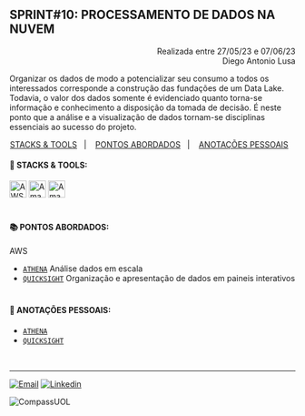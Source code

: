 ## SPRINT#10: PROCESSAMENTO DE DADOS NA NUVEM

<p align="right">
Realizada entre 27/05/23 e 07/06/23<br>
Diego Antonio Lusa
</p>

Organizar os dados de modo a potencializar seu consumo a todos os interessados corresponde a construção das fundações de um Data Lake. Todavia, o valor dos dados somente é evidenciado quanto torna-se informação e conhecimento a disposição da tomada de decisão. É neste ponto que a análise e a visualização de dados tornam-se disciplinas essenciais ao sucesso do projeto.

<!------------------------------------SUMMARY-->
<p align="center">
<a href="https://github.com/nataliasguimaraes/compassuol/blob/main/sprint_10/README.md#rocket-stacks--tools">STACKS & TOOLS</a>&nbsp;&nbsp;&nbsp;|&nbsp;&nbsp;&nbsp;
  <a href="https://github.com/nataliasguimaraes/compassuol/blob/main/sprint_10/README.md#-pontos-abordados">PONTOS ABORDADOS</a>&nbsp;&nbsp;&nbsp;|&nbsp;&nbsp;&nbsp;
  <a href="https://github.com/nataliasguimaraes/compassuol/blob/main/sprint_10/README.md#-anota%C3%A7%C3%B5es-pessoais">ANOTAÇÕES PESSOAIS</a>&nbsp;&nbsp;&nbsp;


 <!------------------------------------STACKS-->
#### :rocket: STACKS & TOOLS:
<p align="left">
  <a href="https://aws.amazon.com/pt/"><img  alt="AWS"  width="30" height="30" src="https://user-images.githubusercontent.com/104440384/226235895-9f4ff2ee-f73c-471a-8fdc-8cdb7e295295.png"><a/> 
  <a href="https://aws.amazon.com/pt/"><img  alt="Amazon Athena"  width="30" height="30" src="https://github.com/nataliasguimaraes/compassuol/assets/104440384/207db492-6c09-420d-9c8c-4497f3b385fe"><a/> 
  <a href="https://aws.amazon.com/pt/"><img  alt="Amazon QuickSight"  width="30" height="30" src="https://github.com/nataliasguimaraes/compassuol/assets/104440384/cc16b1a7-13da-4063-ad2c-3c2e1402da39"><a/> 
<br>

  #
<!------------------------------------PRODUCTION SKILLS-->

#### 📚 PONTOS ABORDADOS:
 
AWS
 * [`ATHENA`](https://docs.aws.amazon.com/s3/index.html) Análise dados em escala
 * [`QUICKSIGHT`](https://docs.aws.amazon.com/lambda/index.html) Organização e apresentação de dados em paineis interativos
#
<!------------------------------------ANOTAÇÕES-->
#### 📝 ANOTAÇÕES PESSOAIS:
 * [`ATHENA`](https://natycodes.notion.site/Introduction-to-Amazon-Athena-592ed10a22e74c069ce81c6a7079b51b?pvs=4)
 * [`QUICKSIGHT`](https://www.notion.so/natycodes/Introduction-to-Amazon-QuickSight-68520f58f90447a19e5afa699f94adce)

 <br>  
  
<hr>
   
[![Email](https://img.shields.io/badge/-Gmail-%23333?style=for-the-badge&logo=gmail&logoColor=white)](mailto:guimaraessnatalia@gmail.com)
[![Linkedin](https://img.shields.io/badge/-LinkedIn-%230077B5?style=for-the-badge&logo=linkedin&logoColor=white)](https://www.linkedin.com/in/natalia-guimar%C3%A3es-6a357721b)
   
![CompassUOL](https://user-images.githubusercontent.com/104440384/214567499-2dc24c5e-d882-4825-b953-f5a69a6be44e.jpg)
